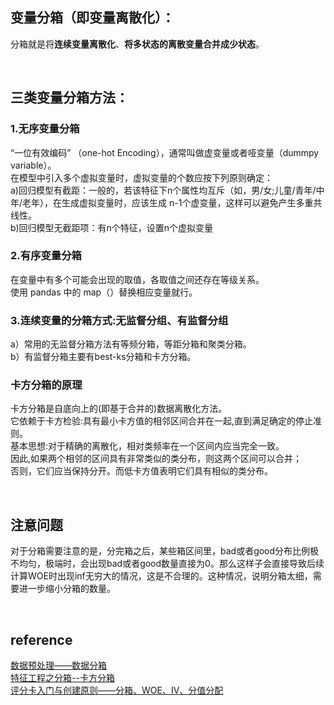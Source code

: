 ## 变量分箱（即变量离散化）：  
分箱就是将**连续变量离散化**、**将多状态的离散变量合并成少状态**。

&nbsp;
## 三类变量分箱方法：
### 1.无序变量分箱 
“一位有效编码” （one-hot Encoding），通常叫做虚变量或者哑变量（dummpy variable）。  
在模型中引入多个虚拟变量时，虚拟变量的个数应按下列原则确定：  
a)回归模型有截距：一般的，若该特征下n个属性均互斥（如，男/女;儿童/青年/中年/老年），在生成虚拟变量时，应该生成 n-1个虚变量，这样可以避免产生多重共线性。  
b)回归模型无截距项：有n个特征，设置n个虚拟变量  

### 2.有序变量分箱 
在变量中有多个可能会出现的取值，各取值之间还存在等级关系。  
使用 pandas 中的 map（）替换相应变量就行。  

### 3.连续变量的分箱方式:无监督分组、有监督分组 
a）常用的无监督分箱方法有等频分箱，等距分箱和聚类分箱。  
b）有监督分箱主要有best-ks分箱和卡方分箱。  

### 卡方分箱的原理  
卡方分箱是自底向上的(即基于合并的)数据离散化方法。  
它依赖于卡方检验:具有最小卡方值的相邻区间合并在一起,直到满足确定的停止准则。   
基本思想:对于精确的离散化，相对类频率在一个区间内应当完全一致。  
因此,如果两个相邻的区间具有非常类似的类分布，则这两个区间可以合并；  
否则，它们应当保持分开。而低卡方值表明它们具有相似的类分布。   

&nbsp;
## 注意问题 
对于分箱需要注意的是，分完箱之后，某些箱区间里，bad或者good分布比例极不均匀，极端时，会出现bad或者good数量直接为0。那么这样子会直接导致后续计算WOE时出现inf无穷大的情况，这是不合理的。这种情况，说明分箱太细，需要进一步缩小分箱的数量。  

&nbsp;
## reference
[数据预处理——数据分箱](https://zhuanlan.zhihu.com/p/52312186)  
[特征工程之分箱--卡方分箱](https://www.cnblogs.com/wqbin/p/10547167.html)  
[评分卡入门与创建原则——分箱、WOE、IV、分值分配](https://blog.csdn.net/sscc_learning/article/details/78591210)

